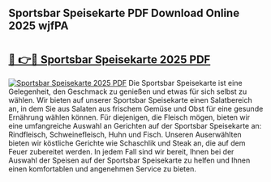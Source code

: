 ## Sportsbar Speisekarte PDF Download Online 2025 wjfPA

# <h2><a href="http://gc86kb.nevu.top/?p=Sportsbar+Speisekarte">🔗 👉🔴 Sportsbar Speisekarte 2025 PDF</a></h2>

[![Sportsbar Speisekarte 2025 PDF](https://i.imgur.com/dBaPXMq.png)](http://gc86kb.nevu.top/?p=Sportsbar+Speisekarte)
Die Sportsbar Speisekarte ist eine Gelegenheit, den Geschmack zu genießen und etwas für sich selbst zu wählen. Wir bieten auf unserer Sportsbar Speisekarte einen Salatbereich an, in dem Sie aus Salaten aus frischem Gemüse und Obst für eine gesunde Ernährung wählen können. Für diejenigen, die Fleisch mögen, bieten wir eine umfangreiche Auswahl an Gerichten auf der Sportsbar Speisekarte an: Rindfleisch, Schweinefleisch, Huhn und Fisch. Unseren Auserwählten bieten wir köstliche Gerichte wie Schaschlik und Steak an, die auf dem Feuer zubereitet werden. In jedem Fall sind wir bereit, Ihnen bei der Auswahl der Speisen auf der Sportsbar Speisekarte zu helfen und Ihnen einen komfortablen und angenehmen Service zu bieten.
